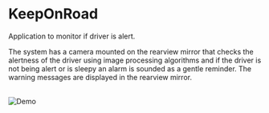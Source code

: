# KeepOnRoad
Application to monitor if driver is alert.

The system has a camera mounted on the rearview mirror that checks the alertness of the driver using image processing algorithms and 
if the driver is not being alert or is sleepy an alarm is sounded as a gentle reminder.
The warning messages are displayed in the rearview mirror. <br/><br/>

![Demo](https://github.com/stanly-johnson/KeepOnRoad/blob/master/demo.jpg)

  
